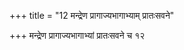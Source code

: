 +++
title = "12 मन्द्रेण प्रागाज्यभागाभ्याम् प्रातःसवने"

+++
मन्द्रेण प्रागाज्यभागाभ्यां प्रातःसवने च १२